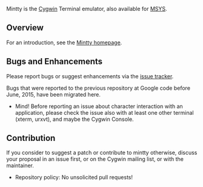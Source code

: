 Mintty is the [Cygwin](http://cygwin.com) Terminal emulator, 
also available for [MSYS](http://mingw.org/wiki/MSYS).

## Overview ##

For an introduction, see the [Mintty homepage](http://mintty.github.io/).

## Bugs and Enhancements ##

Please report bugs or suggest enhancements via the [issue tracker](issues).

Bugs that were reported to the previous repository at Google code before June, 2015, have been migrated here.

  * Mind! Before reporting an issue about character interaction with an application, please check the issue also with at least one other terminal (xterm, urxvt), and maybe the Cygwin Console. 

## Contribution ##

If you consider to suggest a patch or contribute to mintty otherwise, discuss your proposal in an issue first, or on the Cygwin mailing list, or with the maintainer.

  * Repository policy: No unsolicited pull requests!
